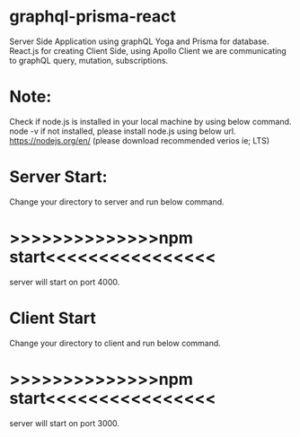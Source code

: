 # graphql-prisma-react
Server Side Application using graphQL Yoga and Prisma for database.
React.js for creating Client Side, using Apollo Client we are communicating to graphQL query, mutation, subscriptions.

# Note:
Check if node.js is installed in your local machine by using below command.
node -v
if not installed, please install node.js using below url.
https://nodejs.org/en/ (please download recommended verios ie; LTS)

# Server Start:
Change your directory to server and run below command.
# >>>>>>>>>>>>>>npm start<<<<<<<<<<<<<<<<
server will start on port 4000.

# Client Start
Change your directory to client and run below command.
# >>>>>>>>>>>>>>npm start<<<<<<<<<<<<<<<<
server will start on port 3000.
